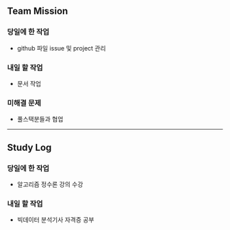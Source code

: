 ## Team Mission

### 당일에 한 작업
- github 파일 issue 및 project 관리

### 내일 할 작업
- 문서 작업

### 미해결 문제
- 풀스택분들과 협업

--------
## Study Log

### 당일에 한 작업
- 알고리즘 정수론 강의 수강

### 내일 할 작업
- 빅데이터 분석기사 자격증 공부

